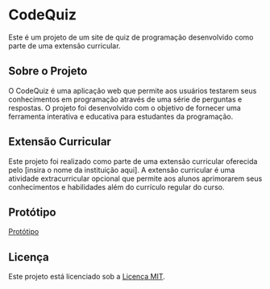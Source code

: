 # CodeQuiz

Este é um projeto de um site de quiz de programação desenvolvido como parte de uma extensão curricular.

## Sobre o Projeto

O CodeQuiz é uma aplicação web que permite aos usuários testarem seus conhecimentos em programação através de uma série de perguntas e respostas. O projeto foi desenvolvido com o objetivo de fornecer uma ferramenta interativa e educativa para estudantes da programação.

## Extensão Curricular

Este projeto foi realizado como parte de uma extensão curricular oferecida pelo [insira o nome da instituição aqui]. A extensão curricular é uma atividade extracurricular opcional que permite aos alunos aprimorarem seus conhecimentos e habilidades além do currículo regular do curso.

## Protótipo
[Protótipo](https://www.canva.com/design/DAGAM_sczr4/0qFnAFmlFYYle296BsySmg/edit?utm_content=DAGAM_sczr4&utm_campaign=designshare&utm_medium=link2&utm_source=sharebutton)

## Licença

Este projeto está licenciado sob a [Licença MIT](https://opensource.org/licenses/MIT).

